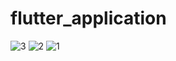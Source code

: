 # flutter_application

![3](https://github.com/user-attachments/assets/78728403-f260-4374-b6e1-4ae3edba1b93)
![2](https://github.com/user-attachments/assets/1cdb6de9-2c98-49ff-8849-6bfb55a2d9fd)
![1](https://github.com/user-attachments/assets/513c5395-6960-430e-b8cf-0b71fa50eedd)


